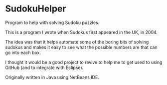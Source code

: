 # SudokuHelper
Program to help with solving Sudoku puzzles.

This is a program I wrote when Sudokus first appeared in the UK, in 2004.

The idea was that it helps automate some of the boring bits of solving sudokus and makes it easy to see what the possible numbers are that can go into each box.

I thought it would be a good project to revive to help me to get used to using GitHub (and to integrate with Eclipse).

Originally written in Java using NetBeans IDE.
